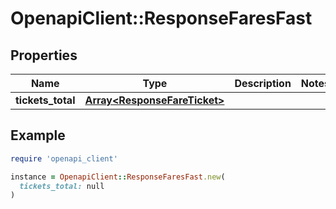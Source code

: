 # OpenapiClient::ResponseFaresFast

## Properties

| Name | Type | Description | Notes |
| ---- | ---- | ----------- | ----- |
| **tickets_total** | [**Array&lt;ResponseFareTicket&gt;**](ResponseFareTicket.md) |  |  |

## Example

```ruby
require 'openapi_client'

instance = OpenapiClient::ResponseFaresFast.new(
  tickets_total: null
)
```

